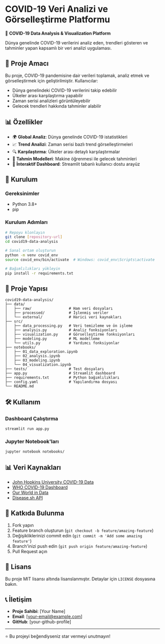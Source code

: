 # COVID-19 Veri Analizi ve Görselleştirme Platformu

🦠 **COVID-19 Data Analysis & Visualization Platform**

Dünya genelinde COVID-19 verilerini analiz eden, trendleri gösteren ve tahminler yapan kapsamlı bir veri analizi uygulaması.

## 🎯 Proje Amacı

Bu proje, COVID-19 pandemisine dair verileri toplamak, analiz etmek ve görselleştirmek için geliştirilmiştir. Kullanıcılar:
- Dünya genelindeki COVID-19 verilerini takip edebilir
- Ülkeler arası karşılaştırma yapabilir
- Zaman serisi analizleri görüntüleyebilir
- Gelecek trendleri hakkında tahminler alabilir

## 📊 Özellikler

- 🌍 **Global Analiz**: Dünya genelinde COVID-19 istatistikleri
- 📈 **Trend Analizi**: Zaman serisi bazlı trend görselleştirmeleri
- 🔍 **Karşılaştırma**: Ülkeler arası detaylı karşılaştırmalar
- 🤖 **Tahmin Modelleri**: Makine öğrenmesi ile gelecek tahminleri
- 📱 **İnteraktif Dashboard**: Streamlit tabanlı kullanıcı dostu arayüz

## 🚀 Kurulum

### Gereksinimler
- Python 3.8+
- pip

### Kurulum Adımları

```bash
# Repoyu klonlayın
git clone [repository-url]
cd covid19-data-analysis

# Sanal ortam oluşturun
python -m venv covid_env
source covid_env/bin/activate  # Windows: covid_env\Scripts\activate

# Bağımlılıkları yükleyin
pip install -r requirements.txt
```

## 📂 Proje Yapısı

```
covid19-data-analysis/
├── data/
│   ├── raw/                 # Ham veri dosyaları
│   ├── processed/           # İşlenmiş veriler
│   └── external/            # Harici veri kaynakları
├── src/
│   ├── data_processing.py   # Veri temizleme ve ön işleme
│   ├── analysis.py          # Analiz fonksiyonları
│   ├── visualization.py     # Görselleştirme fonksiyonları
│   ├── modeling.py          # ML modelleme
│   └── utils.py             # Yardımcı fonksiyonlar
├── notebooks/
│   ├── 01_data_exploration.ipynb
│   ├── 02_analysis.ipynb
│   ├── 03_modeling.ipynb
│   └── 04_visualization.ipynb
├── tests/                   # Test dosyaları
├── app.py                   # Streamlit dashboard
├── requirements.txt         # Python bağımlılıkları
├── config.yaml              # Yapılandırma dosyası
└── README.md
```

## 🛠️ Kullanım

### Dashboard Çalıştırma
```bash
streamlit run app.py
```

### Jupyter Notebook'ları
```bash
jupyter notebook notebooks/
```

## 📊 Veri Kaynakları

- [John Hopkins University COVID-19 Data](https://github.com/CSSEGISandData/COVID-19)
- [WHO COVID-19 Dashboard](https://covid19.who.int/)
- [Our World in Data](https://ourworldindata.org/coronavirus)
- [Disease.sh API](https://disease.sh/)

## 🤝 Katkıda Bulunma

1. Fork yapın
2. Feature branch oluşturun (`git checkout -b feature/amazing-feature`)
3. Değişikliklerinizi commit edin (`git commit -m 'Add some amazing feature'`)
4. Branch'inizi push edin (`git push origin feature/amazing-feature`)
5. Pull Request açın

## 📄 Lisans

Bu proje MIT lisansı altında lisanslanmıştır. Detaylar için `LICENSE` dosyasına bakın.

## 📞 İletişim

- **Proje Sahibi**: [Your Name]
- **Email**: [your-email@example.com]
- **GitHub**: [your-github-profile]

---

⭐ Bu projeyi beğendiyseniz star vermeyi unutmayın!